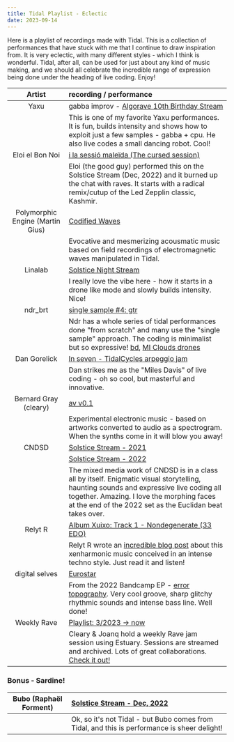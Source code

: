 ```yaml
---
title: Tidal Playlist - Eclectic
date: 2023-09-14
---
```


Here is a playlist of recordings made with Tidal. This is a collection of performances that have stuck with me that I continue to draw inspiration from. It is very eclectic, with many different styles - which I think is wonderful. Tidal, after all, can be used for just about any kind of music making, and we should all celebrate the incredible range of expression being done under the heading of live coding. Enjoy!


| Artist  |  recording / performance |
| :--------:    | :---------- |
| Yaxu | gabba improv - [Algorave 10th Birthday Stream](https://www.youtube.com/watch?v=AkZl2uVO4S0&t=85s) |
|  | This is one of my favorite Yaxu performances. It is fun, builds intensity and shows how to exploit just a few samples - gabba + cpu. He also live codes a small dancing robot. Cool! |
| Eloi el Bon Noi | [i la sessió maleïda (The cursed session)](https://www.youtube.com/watch?v=rKmHFpXU63k) |
|  | Eloi (the good guy) performed this on the Solstice Stream (Dec, 2022) and it burned up the chat with raves. It starts with a radical remix/cutup of the Led Zepplin classic, Kashmir. |
| Polymorphic Engine (Martin Gius) | [Codified Waves](https://www.youtube.com/watch?v=ieQ7fA7ah3s&t=59s) |
|  | Evocative and mesmerizing acousmatic music based on field recordings of electromagnetic waves manipulated in Tidal. |
| Linalab | [Solstice Night Stream](https://www.youtube.com/watch?v=DNRZ6u2ksRI&t=65s) |
|  | I really love the vibe here - how it starts in a drone like mode and slowly builds intensity. Nice! |
| ndr_brt | [single sample #4: gtr](https://www.youtube.com/watch?v=XYk096aDOcU&t=55s) |
|  | Ndr has a whole series of tidal performances done "from scratch" and many use the "single sample" approach. The coding is minimalist but so expressive! [bd](https://www.youtube.com/watch?v=mc63VZ-biAo), [MI Clouds drones](https://www.youtube.com/watch?v=Zk3ICtit3tM&t=79s) |
| Dan Gorelick| [In seven - TidalCycles arpeggio jam](https://www.youtube.com/watch?v=WisMIMdnQ2A) |
|  | Dan strikes me as the "Miles Davis" of live coding - oh so cool, but masterful and innovative. |
| Bernard Gray (cleary)| [av v0.1](https://www.youtube.com/watch?v=oTnmjeVGE3g) |
|  | Experimental electronic music - based on artworks converted to audio as a spectrogram. When the synths come in it will blow you away! |
| CNDSD | [Solstice Stream - 2021](https://www.youtube.com/watch?v=sdT9iefP3vg&t=18s) |
|  | [Solstice Stream - 2022](https://www.youtube.com/watch?v=977AbvG2s04&t=118s) |
|  | The mixed media work of CNDSD is in a class all by itself. Enigmatic visual storytelling, haunting sounds and expressive live coding all together. Amazing. I love the morphing faces at the end of the 2022 set as the Euclidan beat takes over. |
| Relyt R | [Album Xuixo: Track 1 - Nondegenerate (33 EDO) ](https://relytr.bandcamp.com/album/xuixo) |
|  | Relyt R wrote an [incredible blog post](https://tidalcycles.org/blog/blog_topic_relyt_r_xuixo) about this xenharmonic music conceived in an intense techno style. Just read it and listen! |
| digital selves | [Eurostar](https://cherche-encore.bandcamp.com/track/eurostar-2) |
|  | From the 2022 Bandcamp EP - [error topography](https://cherche-encore.bandcamp.com/album/error-topography). Very cool groove, sharp glitchy rhythmic sounds and intense bass line. Well done! |
| Weekly Rave | [Playlist: 3/2023 -> now ](https://www.youtube.com/watch?v=WisMIMdnQ2A) |
|  | Cleary & Joanq hold a weekly Rave jam session using Estuary. Sessions are streamed and archived. Lots of great collaborations. [Check it out!](https://www.youtube.com/watch?v=bQjTJcSeiHA&list=PLMBIpibV-wQLvP7jitjnV9E61DfV11235) |

### Bonus - Sardine!

| Bubo (Raphaël Forment)| [Solstice Stream - Dec, 2022](https://www.youtube.com/watch?v=bM5FXw-5N8s) |
| :--------:    | :---------- |
|  | Ok, so it's not Tidal - but Bubo comes from Tidal, and this is performance is sheer delight! |
